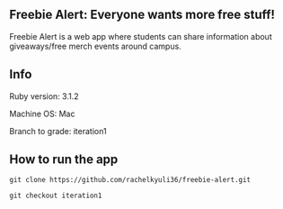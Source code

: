 ## Freebie Alert: Everyone wants more free stuff!
Freebie Alert is a web app where students can share information about giveaways/free merch events around campus. 


## Info
Ruby version: 3.1.2

Machine OS: Mac

Branch to grade: iteration1

## How to run the app
`git clone https://github.com/rachelkyuli36/freebie-alert.git`

`git checkout iteration1`

